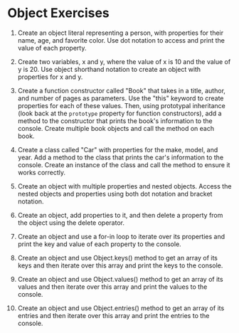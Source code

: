 # Object Exercises

1. Create an object literal representing a person, with properties for their name, age, and favorite color. Use dot notation to access and print the value of each property.

2. Create two variables, x and y, where the value of x is 10 and the value of y is 20. Use object shorthand notation to create an object with properties for x and y.

3. Create a function constructor called "Book" that takes in a title, author, and number of pages as parameters. Use the "this" keyword to create properties for each of these values. Then, using prototypal inheritance (look back at the `prototype` property for function constructors), add a method to the constructor that prints the book's information to the console. Create multiple book objects and call the method on each book.

4. Create a class called "Car" with properties for the make, model, and year. Add a method to the class that prints the car's information to the console. Create an instance of the class and call the method to ensure it works correctly.

5. Create an object with multiple properties and nested objects. Access the nested objects and properties using both dot notation and bracket notation.

6. Create an object, add properties to it, and then delete a property from the object using the delete operator.

7. Create an object and use a for-in loop to iterate over its properties and print the key and value of each property to the console.

8. Create an object and use Object.keys() method to get an array of its keys and then iterate over this array and print the keys to the console.

9. Create an object and use Object.values() method to get an array of its values and then iterate over this array and print the values to the console.

10. Create an object and use Object.entries() method to get an array of its entries and then iterate over this array and print the entries to the console.